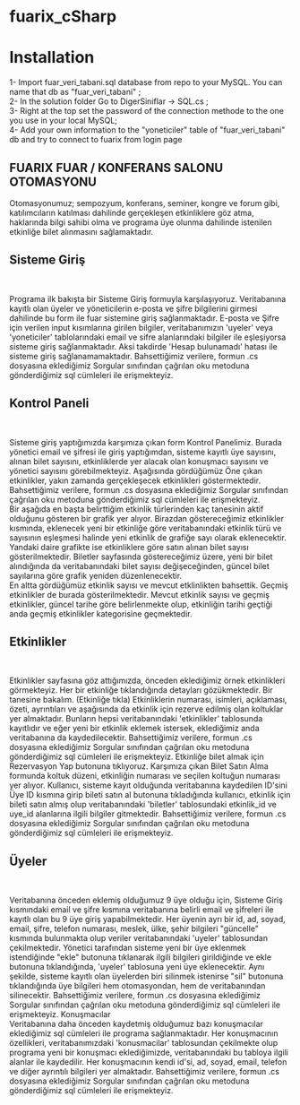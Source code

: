 # fuarix_cSharp

# Installation 
1- Import fuar_veri_tabani.sql database from repo to your MySQL. You can name that db as "fuar_veri_tabani" ;</br>
2- In the solution folder Go to DigerSiniflar -> SQL.cs ;</br>
3- Right at the top set the password of the connection methode to the one you use in your local MySQL;</br>
4- Add your own information to the "yoneticiler" table of "fuar_veri_tabani" db and try to connect to fuarix from login page</br>

<h2>FUARIX FUAR / KONFERANS SALONU OTOMASYONU</h2>

Otomasyonumuz; sempozyum, konferans, seminer, kongre ve forum gibi, katılımcıların katılması dahilinde gerçekleşen etkinliklere göz atma, haklarında bilgi sahibi olma ve programa üye olunma dahilinde istenilen etkinliğe bilet alınmasını sağlamaktadır.</br>

<h2>Sisteme Giriş</h2></br>

Programa ilk bakışta bir Sisteme Giriş formuyla karşılaşıyoruz. Veritabanına kayıtlı olan üyeler ve yöneticilerin e-posta ve şifre bilgilerini girmesi dahilinde bu form ile fuar sistemine giriş sağlanmaktadır. E-posta ve Şifre için verilen input kısımlarına girilen bilgiler, veritabanımızın 'uyeler' veya 'yoneticiler' tablolarındaki email ve sifre alanlarındaki bilgiler ile eşleşiyorsa sisteme giriş sağlanmaktadır. Aksi takdirde 'Hesap bulunamadı' hatası ile sisteme giriş sağlanamamaktadır. Bahsettiğimiz verilere, formun .cs dosyasına eklediğimiz Sorgular sınıfından çağrılan oku metoduna gönderdiğimiz sql cümleleri ile erişmekteyiz.</br>

<h2>Kontrol Paneli</h2></br>

Sisteme giriş yaptığımızda karşımıza çıkan form Kontrol Panelimiz. Burada yönetici email ve şifresi ile giriş yaptığımdan, sisteme kayıtlı üye sayısını, alınan bilet sayısını, etkinliklerde yer alacak olan konuşmacı sayısını ve yönetici sayısını görebilmekteyiz. Aşağısında gördüğümüz Öne çıkan etkinlikler, yakın zamanda gerçekleşecek etkinlikleri göstermektedir. Bahsettiğimiz verilere, formun .cs dosyasına eklediğimiz Sorgular sınıfından çağrılan oku metoduna gönderdiğimiz sql cümleleri ile erişmekteyiz.</br>
Bir aşağıda en başta belirttiğim etkinlik türlerinden kaç tanesinin aktif olduğunu gösteren bir grafik yer alıyor. Birazdan göstereceğimiz etkinlikler kısmında, eklenecek yeni bir etkinliğe göre veritabanındaki etkinlik türü ve sayısının eşleşmesi halinde yeni etkinlik de grafiğe sayı olarak eklenecektir. 
Yandaki daire grafikte ise etkinliklere göre satın alınan bilet sayısı gösterilmektedir. Biletler sayfasında göstereceğimiz üzere, yeni bir bilet alındığında da veritabanındaki bilet sayısı değişeceğinden, güncel bilet sayılarına göre grafik yeniden düzenlenecektir.</br>
En altta gördüğümüz etkinlik sayısı ve mevcut etklinlikten bahsettik. Geçmiş etkinlikler de burada gösterilmektedir. Mevcut etkinlik sayısı ve geçmiş etkinlikler, güncel tarihe göre belirlenmekte olup, etkinliğin tarihi geçtiği anda geçmiş etkinlikler kategorisine geçmektedir.</br>

<h2>Etkinlikler</h2></br>

Etkinlikler sayfasına göz attığımızda, önceden eklediğimiz örnek etkinlikleri görmekteyiz. Her bir etkinliğe tıklandığında detayları gözükmektedir. Bir tanesine bakalım. (Etkinliğe tıkla) Etkinliklerin numarası, isimleri, açıklaması, özeti, ayrıntıları ve aşağısında da etkinlik için rezerve edilmiş olan koltuklar yer almaktadır. Bunların hepsi veritabanındaki 'etkinlikler' tablosunda kayıtlıdır ve eğer yeni bir etkinlik eklemek istersek, eklediğimiz anda veritabanına da kaydedilecektir. Bahsettiğimiz verilere, formun .cs dosyasına eklediğimiz Sorgular sınıfından çağrılan oku metoduna gönderdiğimiz sql cümleleri ile erişmekteyiz.
Etkinliğe bilet almak için Rezervasyon Yap butonuna tıklıyoruz. Karşımıza çıkan Bilet Satın Alma formunda koltuk düzeni, etkinliğin numarası ve seçilen koltuğun numarası yer alıyor. Kullanıcı, sisteme kayıt olduğunda veritabanına kaydedilen ID'sini Üye ID kısmına girip bileti satın al butonuna tıkladığında kullanıcı, etkinlik için bileti satın almış olup veritabanındaki 'biletler' tablosundaki etkinlik_id ve uye_id alanlarına ilgili bilgiler gitmektedir.  Bahsettiğimiz verilere, formun .cs dosyasına eklediğimiz Sorgular sınıfından çağrılan oku metoduna gönderdiğimiz sql cümleleri ile erişmekteyiz.</br>

<h2>Üyeler</h2></br>

Veritabanına önceden eklemiş olduğumuz 9 üye olduğu için, Sisteme Giriş kısmındaki email ve şifre kısmına veritabanına belirli email ve şifreleri ile kayıtlı olan bu 9 üye giriş yapabilmektedir. Her üyenin ayrı bir id, ad, soyad, email, şifre, telefon numarası, meslek, ülke, şehir bilgileri "güncelle" kısmında bulunmakta olup veriler veritabanındaki 'uyeler' tablosundan çekilmektedir. Yönetici tarafından sisteme yeni bir üye eklenmek istendiğinde "ekle" butonuna tıklanarak ilgili bilgileri girildiğinde ve ekle butonuna tıklandığında, 'uyeler' tablosuna yeni üye eklenecektir. Aynı şekilde, sisteme kayıtlı olan üyelerden biri silinmek istenirse "sil" butonuna tıklandığında üye bilgileri hem otomasyondan, hem de veritabanından silinecektir.
Bahsettiğimiz verilere, formun .cs dosyasına eklediğimiz Sorgular sınıfından çağrılan oku metoduna gönderdiğimiz sql cümleleri ile erişmekteyiz.
Konuşmacılar</br>
Veritabanına daha önceden kaydetmiş olduğumuz bazı konuşmacılar eklediğimiz sql cümleleri ile programa sağlanmaktadır. Her konuşmacının özellikleri, veritabanımızdaki 'konusmacilar' tablosundan çekilmekte olup programa yeni bir konuşmacı eklediğimizde, veritabanındaki bu tabloya ilgili alanlar ile kaydedilir. Her konuşmacının kendi id'si, ad, soyad, email, telefon ve diğer ayrıntılı bilgileri yer almaktadır. Bahsettiğimiz verilere, formun .cs dosyasına eklediğimiz Sorgular sınıfından çağrılan oku metoduna gönderdiğimiz sql cümleleri ile erişmekteyiz.
</br></br>

